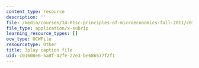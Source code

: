 ```yaml
---
content_type: resource
description: ''
file: /media/courses/14-01sc-principles-of-microeconomics-fall-2011/c01608e65a8f42fe22e3be686577f2f1_aflMMnyAO0E.srt
file_type: application/x-subrip
learning_resource_types: []
ocw_type: OCWFile
resourcetype: Other
title: 3play caption file
uid: c01608e6-5a8f-42fe-22e3-be686577f2f1
---
```

